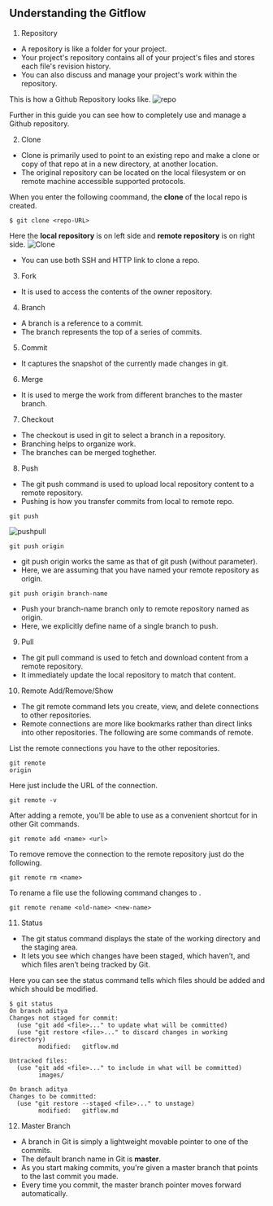 ## Understanding the Gitflow


1. Repository
* A repository is like a folder for your project.
* Your project's repository contains all of your project's files and stores each file's revision history.
* You can also discuss and manage your project's work within the repository.

This is how a Github Repository looks like.
![repo](https://user-images.githubusercontent.com/37020817/66275082-227c1e80-e853-11e9-8448-33d31e8d03fe.png)

Further in this guide you can see how to completely use and manage a Github repository.

2. Clone
* Clone is primarily used to point to an existing repo and make a clone or copy of that repo at in a new directory, at another location.
* The original repository can be located on the local filesystem or on remote machine accessible supported protocols.

When you enter the following coommand, the **clone** of the local repo is created.
```
$ git clone <repo-URL>
```
Here the **local repository** is on left side and **remote repository** is on right side. 
![Clone](https://user-images.githubusercontent.com/37020817/66275192-40964e80-e854-11e9-8d4f-2e3d07cf09d6.png)

* You can use both SSH and HTTP link to clone a repo.

3. Fork  
* It is used to access the contents of the owner repository.


4. Branch
* A branch is a reference to a commit. 
* The branch represents the top of a series of commits.


5. Commit

* It captures the snapshot of the currently made changes in git. 

6. Merge
* It is used to merge the work from different branches to the master branch. 

7. Checkout
* The checkout is used in git to select a branch in a repository. 
* Branching helps to organize work.
* The branches can be merged toghether.


8. Push
* The git push command is used to upload local repository content to a remote repository.
* Pushing is how you transfer commits from local to remote repo.
```
git push
```
![pushpull](https://user-images.githubusercontent.com/37020817/66275636-9f5dc700-e858-11e9-8c0a-fa71f4e7a52b.jpg)
```
git push origin
```
* git push origin works the same as that of git push (without parameter).
* Here, we are assuming that you have named your remote repository as origin.
```
git push origin branch-name
```
* Push your branch-name branch only to remote repository named as origin.
* Here, we explicitly define name of a single branch to push.

9. Pull
* The git pull command is used to fetch and download content from a remote repository.
* It immediately update the local repository to match that content.

10. Remote Add/Remove/Show
* The git remote command lets you create, view, and delete connections to other repositories.
* Remote connections are more like bookmarks rather than direct links into other repositories.
The following are some commands of remote.

List the remote connections you have to the  other repositories.
```
git remote
origin
```
Here just include the URL of the connection.
```
git remote -v
```
After adding a remote, you’ll be able to use <name> as a convenient shortcut for <url> in other Git commands.
```
git remote add <name> <url>
```
To remove remove the connection to the remote repository just do the following.
```
git remote rm <name>
```
To rename a file use the following command <old-name> changes to <new-name>.
```
git remote rename <old-name> <new-name>
```
11. Status
* The git status command displays the state of the working directory and the staging area.
* It lets you see which changes have been staged, which haven’t, and which files aren’t being tracked by Git.

Here you can see the status command tells which files should be added and which should be modified.
```
$ git status
On branch aditya
Changes not staged for commit:
  (use "git add <file>..." to update what will be committed)
  (use "git restore <file>..." to discard changes in working directory)
        modified:   gitflow.md

Untracked files:
  (use "git add <file>..." to include in what will be committed)
        images/

On branch aditya
Changes to be committed:
  (use "git restore --staged <file>..." to unstage)
        modified:   gitflow.md

```

12. Master Branch
* A branch in Git is simply a lightweight movable pointer to one of the commits.
* The default branch name in Git is **master**.
* As you start making commits, you're given a master branch that points to the last commit you made.
* Every time you commit, the master branch pointer moves forward automatically.
